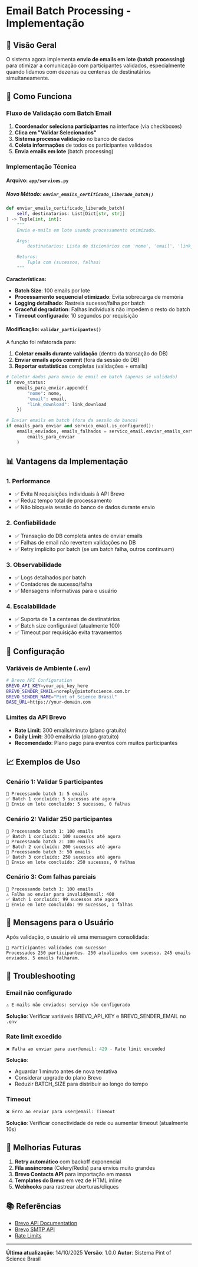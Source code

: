 # Email Batch Processing - Implementação

## 📧 Visão Geral

O sistema agora implementa **envio de emails em lote (batch processing)** para otimizar a comunicação com participantes validados, especialmente quando lidamos com dezenas ou centenas de destinatários simultaneamente.

## 🚀 Como Funciona

### Fluxo de Validação com Batch Email

1. **Coordenador seleciona participantes** na interface (via checkboxes)
2. **Clica em "Validar Selecionados"**
3. **Sistema processa validação** no banco de dados
4. **Coleta informações** de todos os participantes validados
5. **Envia emails em lote** (batch processing)

### Implementação Técnica

#### Arquivo: `app/services.py`

##### Novo Método: `enviar_emails_certificado_liberado_batch()`

```python
def enviar_emails_certificado_liberado_batch(
    self, destinatarios: List[Dict[str, str]]
) -> Tuple[int, int]:
    """
    Envia e-mails em lote usando processamento otimizado.

    Args:
        destinatarios: Lista de dicionários com 'nome', 'email', 'link_download'

    Returns:
        Tupla com (sucessos, falhas)
    """
```

**Características:**

- **Batch Size**: 100 emails por lote
- **Processamento sequencial otimizado**: Evita sobrecarga de memória
- **Logging detalhado**: Rastreia sucesso/falha por batch
- **Graceful degradation**: Falhas individuais não impedem o resto do batch
- **Timeout configurado**: 10 segundos por requisição

#### Modificação: `validar_participantes()`

A função foi refatorada para:

1. **Coletar emails durante validação** (dentro da transação do DB)
2. **Enviar emails após commit** (fora da sessão do DB)
3. **Reportar estatísticas** completas (validações + emails)

```python
# Coletar dados para envio de email em batch (apenas se validado)
if novo_status:
    emails_para_enviar.append({
        "nome": nome,
        "email": email,
        "link_download": link_download
    })

# Enviar emails em batch (fora da sessão do banco)
if emails_para_enviar and servico_email.is_configured():
    emails_enviados, emails_falhados = servico_email.enviar_emails_certificado_liberado_batch(
        emails_para_enviar
    )
```

## 📊 Vantagens da Implementação

### 1. **Performance**
- ✅ Evita N requisições individuais à API Brevo
- ✅ Reduz tempo total de processamento
- ✅ Não bloqueia sessão do banco de dados durante envio

### 2. **Confiabilidade**
- ✅ Transação do DB completa antes de enviar emails
- ✅ Falhas de email não revertem validações no DB
- ✅ Retry implícito por batch (se um batch falha, outros continuam)

### 3. **Observabilidade**
- ✅ Logs detalhados por batch
- ✅ Contadores de sucesso/falha
- ✅ Mensagens informativas para o usuário

### 4. **Escalabilidade**
- ✅ Suporta de 1 a centenas de destinatários
- ✅ Batch size configurável (atualmente 100)
- ✅ Timeout por requisição evita travamentos

## 🔧 Configuração

### Variáveis de Ambiente (`.env`)

```bash
# Brevo API Configuration
BREVO_API_KEY=your_api_key_here
BREVO_SENDER_EMAIL=noreply@pintofscience.com.br
BREVO_SENDER_NAME="Pint of Science Brasil"
BASE_URL=https://your-domain.com
```

### Limites da API Brevo

- **Rate Limit**: 300 emails/minuto (plano gratuito)
- **Daily Limit**: 300 emails/dia (plano gratuito)
- **Recomendado**: Plano pago para eventos com muitos participantes

## 📈 Exemplos de Uso

### Cenário 1: Validar 5 participantes
```
📧 Processando batch 1: 5 emails
✅ Batch 1 concluído: 5 sucessos até agora
🎉 Envio em lote concluído: 5 sucessos, 0 falhas
```

### Cenário 2: Validar 250 participantes
```
📧 Processando batch 1: 100 emails
✅ Batch 1 concluído: 100 sucessos até agora
📧 Processando batch 2: 100 emails
✅ Batch 2 concluído: 200 sucessos até agora
📧 Processando batch 3: 50 emails
✅ Batch 3 concluído: 250 sucessos até agora
🎉 Envio em lote concluído: 250 sucessos, 0 falhas
```

### Cenário 3: Com falhas parciais
```
📧 Processando batch 1: 100 emails
⚠️ Falha ao enviar para invalid@email: 400
✅ Batch 1 concluído: 99 sucessos até agora
🎉 Envio em lote concluído: 99 sucessos, 1 falhas
```

## 🎯 Mensagens para o Usuário

Após validação, o usuário vê uma mensagem consolidada:

```
🎉 Participantes validados com sucesso!
Processados 250 participantes. 250 atualizados com sucesso. 245 emails enviados. 5 emails falharam.
```

## 🐛 Troubleshooting

### Email não configurado
```python
⚠️ E-mails não enviados: serviço não configurado
```
**Solução**: Verificar variáveis BREVO_API_KEY e BREVO_SENDER_EMAIL no `.env`

### Rate limit excedido
```python
❌ Falha ao enviar para user@email: 429 - Rate limit exceeded
```
**Solução**:
- Aguardar 1 minuto antes de nova tentativa
- Considerar upgrade do plano Brevo
- Reduzir BATCH_SIZE para distribuir ao longo do tempo

### Timeout
```python
❌ Erro ao enviar para user@email: Timeout
```
**Solução**: Verificar conectividade de rede ou aumentar timeout (atualmente 10s)

## 🔮 Melhorias Futuras

1. **Retry automático** com backoff exponencial
2. **Fila assíncrona** (Celery/Redis) para envios muito grandes
3. **Brevo Contacts API** para importação em massa
4. **Templates do Brevo** em vez de HTML inline
5. **Webhooks** para rastrear aberturas/cliques

## 📚 Referências

- [Brevo API Documentation](https://developers.brevo.com/docs)
- [Brevo SMTP API](https://developers.brevo.com/reference/sendtransacemail)
- [Rate Limits](https://developers.brevo.com/docs/api-limits)

---

**Última atualização**: 14/10/2025
**Versão**: 1.0.0
**Autor**: Sistema Pint of Science Brasil
